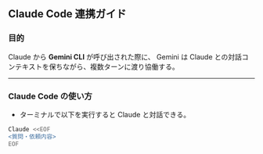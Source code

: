 ## Claude Code 連携ガイド

### 目的
Claude から **Gemini CLI** が呼び出された際に、
Gemini は Claude との対話コンテキストを保ちながら、複数ターンに渡り協働する。

---

### Claude Code の使い方
- ターミナルで以下を実行すると Claude と対話できる。
```bash
Claude <<EOF
<質問・依頼内容>
EOF